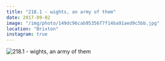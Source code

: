 ```yaml
---
title: "218.1 - wights, an army of them"
date: 2017-09-02
image: "/img/photo/149dc96cab95356f7f14ba91aed9c5bb.jpg"
location: "Brixton"
instagram: true
---
```


![218.1 - wights, an army of them](/img/photo/149dc96cab95356f7f14ba91aed9c5bb.jpg)
